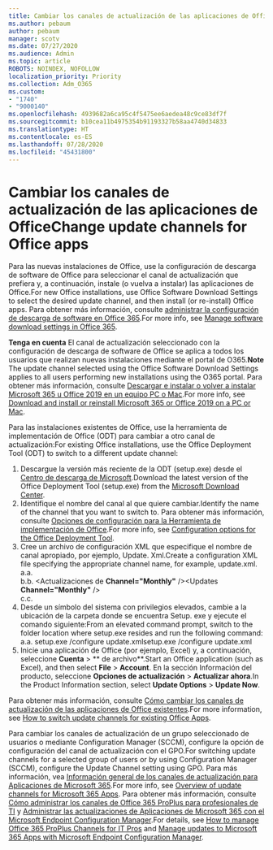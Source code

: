 ```yaml
---
title: Cambiar los canales de actualización de las aplicaciones de Office
ms.author: pebaum
author: pebaum
manager: scotv
ms.date: 07/27/2020
ms.audience: Admin
ms.topic: article
ROBOTS: NOINDEX, NOFOLLOW
localization_priority: Priority
ms.collection: Adm_O365
ms.custom:
- "1740"
- "9000140"
ms.openlocfilehash: 4939682a6ca95c4f5475ee6aedea48c9ce83df7f
ms.sourcegitcommit: b10cea11b4975354b91193327b58aa4740d34833
ms.translationtype: HT
ms.contentlocale: es-ES
ms.lasthandoff: 07/28/2020
ms.locfileid: "45431800"
---
```

# <a name="change-update-channels-for-office-apps"></a><span data-ttu-id="99e37-102">Cambiar los canales de actualización de las aplicaciones de Office</span><span class="sxs-lookup"><span data-stu-id="99e37-102">Change update channels for Office apps</span></span>

<span data-ttu-id="99e37-103">Para las nuevas instalaciones de Office, use la configuración de descarga de software de Office para seleccionar el canal de actualización que prefiera y, a continuación, instale (o vuelva a instalar) las aplicaciones de Office.</span><span class="sxs-lookup"><span data-stu-id="99e37-103">For new Office installations, use Office Software Download Settings to select the desired update channel, and then install (or re-install) Office apps.</span></span> <span data-ttu-id="99e37-104">Para obtener más información, consulte [administrar la configuración de descarga de software en Office 365](https://docs.microsoft.com/deployoffice/manage-software-download-settings-office-365).</span><span class="sxs-lookup"><span data-stu-id="99e37-104">For more info, see [Manage software download settings in Office 365](https://docs.microsoft.com/deployoffice/manage-software-download-settings-office-365).</span></span> 

<span data-ttu-id="99e37-105">**Tenga en cuenta** El canal de actualización seleccionado con la configuración de descarga de software de Office se aplica a todos los usuarios que realizan nuevas instalaciones mediante el portal de O365.</span><span class="sxs-lookup"><span data-stu-id="99e37-105">**Note** The update channel selected using the Office Software Download Settings applies to all users performing new installations using the O365 portal.</span></span> <span data-ttu-id="99e37-106">Para obtener más información, consulte [Descargar e instalar o volver a instalar Microsoft 365 u Office 2019 en un equipo PC o Mac](https://support.microsoft.com/office/download-and-install-or-reinstall-microsoft-365-or-office-2019-on-a-pc-or-mac-4414eaaf-0478-48be-9c42-23adc4716658).</span><span class="sxs-lookup"><span data-stu-id="99e37-106">For more info, see [Download and install or reinstall Microsoft 365 or Office 2019 on a PC or Mac](https://support.microsoft.com/office/download-and-install-or-reinstall-microsoft-365-or-office-2019-on-a-pc-or-mac-4414eaaf-0478-48be-9c42-23adc4716658).</span></span>   

<span data-ttu-id="99e37-107">Para las instalaciones existentes de Office, use la herramienta de implementación de Office (ODT) para cambiar a otro canal de actualización:</span><span class="sxs-lookup"><span data-stu-id="99e37-107">For existing Office installations, use the Office Deployment Tool (ODT) to switch to a different update channel:</span></span>  

1. <span data-ttu-id="99e37-108">Descargue la versión más reciente de la ODT (setup.exe) desde el [Centro de descarga de Microsoft](https://go.microsoft.com/fwlink/p/?LinkID=626065).</span><span class="sxs-lookup"><span data-stu-id="99e37-108">Download the latest version of the Office Deployment Tool (setup.exe) from the [Microsoft Download Center](https://go.microsoft.com/fwlink/p/?LinkID=626065).</span></span>
2. <span data-ttu-id="99e37-109">Identifique el nombre del canal al que quiere cambiar.</span><span class="sxs-lookup"><span data-stu-id="99e37-109">Identify the name of the channel that you want to switch to.</span></span> <span data-ttu-id="99e37-110">Para obtener más información, consulte [Opciones de configuración para la Herramienta de implementación de Office](https://docs.microsoft.com/DeployOffice/configuration-options-for-the-office-2016-deployment-tool#channel-attribute-part-of-add-element).</span><span class="sxs-lookup"><span data-stu-id="99e37-110">For more info, see [Configuration options for the Office Deployment Tool](https://docs.microsoft.com/DeployOffice/configuration-options-for-the-office-2016-deployment-tool#channel-attribute-part-of-add-element).</span></span>
3. <span data-ttu-id="99e37-111">Cree un archivo de configuración XML que especifique el nombre de canal apropiado, por ejemplo, Update. Xml.</span><span class="sxs-lookup"><span data-stu-id="99e37-111">Create a configuration XML file specifying the appropriate channel name, for example, update.xml.</span></span>  
    <span data-ttu-id="99e37-112">a.</span><span class="sxs-lookup"><span data-stu-id="99e37-112">a.</span></span> <Configuration>  
    <span data-ttu-id="99e37-113">b.</span><span class="sxs-lookup"><span data-stu-id="99e37-113">b.</span></span> <span data-ttu-id="99e37-114"><Actualizaciones de **Channel="Monthly"** /></span><span class="sxs-lookup"><span data-stu-id="99e37-114"><Updates **Channel="Monthly"** /></span></span>  
    <span data-ttu-id="99e37-115">c.</span><span class="sxs-lookup"><span data-stu-id="99e37-115">c.</span></span> </Configuration>
4. <span data-ttu-id="99e37-116">Desde un símbolo del sistema con privilegios elevados, cambie a la ubicación de la carpeta donde se encuentra Setup. exe y ejecute el comando siguiente:</span><span class="sxs-lookup"><span data-stu-id="99e37-116">From an elevated command prompt, switch to the folder location where setup.exe resides and run the following command:</span></span>  
    <span data-ttu-id="99e37-117">a.</span><span class="sxs-lookup"><span data-stu-id="99e37-117">a.</span></span> <span data-ttu-id="99e37-118">setup.exe /configure update.xml</span><span class="sxs-lookup"><span data-stu-id="99e37-118">setup.exe /configure update.xml</span></span>
5. <span data-ttu-id="99e37-119">Inicie una aplicación de Office (por ejemplo, Excel) y, a continuación, seleccione **Cuenta** > \*\* de archivo\*\*.</span><span class="sxs-lookup"><span data-stu-id="99e37-119">Start an Office application (such as Excel), and then select **File** > **Account**.</span></span> <span data-ttu-id="99e37-120">En la sección Información del producto, seleccione **Opciones de actualización** > **Actualizar ahora**.</span><span class="sxs-lookup"><span data-stu-id="99e37-120">In the Product Information section, select **Update Options** > **Update Now**.</span></span>

<span data-ttu-id="99e37-121">Para obtener más información, consulte [Cómo cambiar los canales de actualización de las aplicaciones de Office existentes](https://support.microsoft.com/help/3185078/how-to-switch-from-semi-annual-channel-to-monthly-channel).</span><span class="sxs-lookup"><span data-stu-id="99e37-121">For more information, see [How to switch update channels for existing Office Apps](https://support.microsoft.com/help/3185078/how-to-switch-from-semi-annual-channel-to-monthly-channel).</span></span> 

<span data-ttu-id="99e37-122">Para cambiar los canales de actualización de un grupo seleccionado de usuarios o mediante Configuration Manager (SCCM), configure la opción de configuración del canal de actualización con el GPO.</span><span class="sxs-lookup"><span data-stu-id="99e37-122">For switching update channels for a selected group of users or by using Configuration Manager (SCCM), configure the Update Channel setting using GPO.</span></span> <span data-ttu-id="99e37-123">Para más información, vea [Información general de los canales de actualización para Aplicaciones de Microsoft 365](https://docs.microsoft.com/deployoffice/overview-update-channels#group-policy).</span><span class="sxs-lookup"><span data-stu-id="99e37-123">For more info, see [Overview of update channels for Microsoft 365 Apps](https://docs.microsoft.com/deployoffice/overview-update-channels#group-policy).</span></span> <span data-ttu-id="99e37-124">Para obtener más información, consulte [Cómo administrar los canales de Office 365 ProPlus para profesionales de TI](https://techcommunity.microsoft.com/t5/office-365-blog/how-to-manage-office-365-proplus-channels-for-it-pros/ba-p/795813) y [Administrar las actualizaciones de Aplicaciones de Microsoft 365 con el Microsoft Endpoint Configuration Manager](https://docs.microsoft.com/deployoffice/manage-microsoft-365-apps-updates-configuration-manager).</span><span class="sxs-lookup"><span data-stu-id="99e37-124">For details, see [How to manage Office 365 ProPlus Channels for IT Pros](https://techcommunity.microsoft.com/t5/office-365-blog/how-to-manage-office-365-proplus-channels-for-it-pros/ba-p/795813) and [Manage updates to Microsoft 365 Apps with Microsoft Endpoint Configuration Manager](https://docs.microsoft.com/deployoffice/manage-microsoft-365-apps-updates-configuration-manager).</span></span>